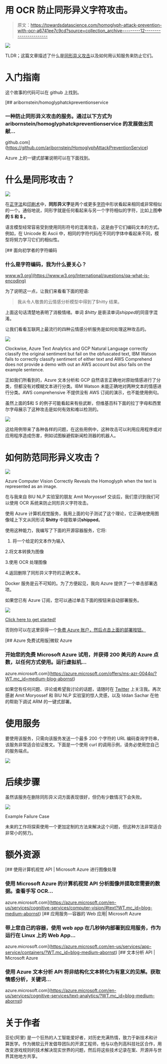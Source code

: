 # 用 OCR 防止同形异义字符攻击。

> 原文：<https://towardsdatascience.com/homoglyph-attack-prevention-with-ocr-a6741ee7c9cd?source=collection_archive---------12----------------------->

![](img/f952b91c95e9ede3202ebdb250db5d0d.png)

TLDR；这篇文章描述了什么是[同形异义攻击](https://en.wikipedia.org/wiki/Homoglyph)以及如何用认知服务来防止它们。

# 入门指南

这个故事的代码可以在 github 上找到。

[](https://github.com/aribornstein/HomoglyphAttackPreventionService) [## aribornstein/homoglyphatckpreventionservice

### 一种防止同形异义攻击的服务。通过以下方式为 aribornstein/homoglyphatckpreventionservice 的发展做出贡献…

github.com](https://github.com/aribornstein/HomoglyphAttackPreventionService) 

Azure 上的一键式部署说明可以在下面找到。

# 什么是同形攻击？

![](img/c88e1a80d578d8c17e4f3401f71948af.png)

在[正字法](https://en.wikipedia.org/wiki/Orthography)和[印刷术](https://en.wikipedia.org/wiki/Typography)中，**同形异义字**是两个或更多[字符](https://en.wikipedia.org/wiki/Character_(computing))中形状看起来相同或非常相似的一个。通俗地说，同形字就是任何看起来与另一个字符相似的字符，比如上图**中的 **S** 和 **$** 。**

语言模型经常容易受到使用同形符号的混淆攻击，这是由于它们编码文本的方式。例如，在 Unicode 和 Ascii 中，相同的字符代码在不同的字体中看起来不同，模型将努力学习它们的相似性。

 [## 面向初学者的字符编码

### 什么是字符编码，我为什么要关心？

www.w3.org](https://www.w3.org/International/questions/qa-what-is-encoding) 

为了说明这一点，让我们来看看下面的短语:

> 我从令人敬畏的云情感分析模型中得到了$hitty 结果。

上面这句话清楚地表明了消极情绪。单词 *$hitty* 是亵渎单词*shipped*的同音字混淆。

让我们看看互联网上最流行的四种云情感分析服务是如何处理这种攻击的。

![](img/51d367474545b4b6ff8cc4fded1ceb44.png)

Clockwise, Azure Text Analytics and GCP Natural Language correctly classify the original sentiment but fail on the obfuscated text, IBM Watson fails to correctly classify sentiment of either text and AWS Comprehend does not provide a demo with out an AWS account but also fails on the example sentence.

正如我们所看到的，Azure 文本分析和 GCP 自然语言正确地对原始情感进行了分类，但都没有对模糊文本进行分类。IBM Watson 未能正确地对两种文本的情感进行分类。AWS comprehensive 不提供没有 AWS 订阅的演示，也不能使用例句。

虽然上面的$和 S 的例子可能看起来有些武断，但维基百科下面的拉丁字母和西里尔字母展示了这种攻击是如何有效和难以检测的。

![](img/ca1364bcfc4fd71846faa656ee8f037b.png)

这给用例带来了各种各样的问题，在这些用例中，这种攻击可以利用应用程序或对应用程序造成伤害，例如试图躲避假新闻检测器的机器人。

# 如何防范同形异义攻击？

![](img/2a5f9ea2315f9603ef189309c4fd000c.png)

Azure Computer Vision Correctly Reveals the Homoglyph when the text is represented as an image.

在与我来自 BIU NLP 实验室的朋友 Amit Moryossef 交谈后，我们意识到我们可以使用 OCR 系统来防止同形异义字符攻击。

使用 Azure 计算机视觉服务，我用上面的句子测试了这个理论，它正确地使用图像域上下文从同形词 **$hitty** 中提取单词**shipped**。

使用这种能力，我编写了下面的开源容器服务，它将:

1.  将一个给定的文本作为输入

2.将文本转换为图像

3.使用 OCR 处理图像

4.返回删除了同形异义字符的正确文本。

Docker 服务是云不可知的。为了方便起见，我向 Azure 提供了一个单击部署选项。

如果您已有 Azure 订阅，您可以通过单击下面的按钮来自动部署服务。

![](img/997f54de93f84163e351e4b522c51a65.png)

[Click here to get started!](https://portal.azure.com/#create/Microsoft.Template/uri/https%3A%2F%2Fraw.githubusercontent.com%2Faribornstein%2FHomoglyphAttackPreventionService%2Fmaster%2Fazuredeploy.json)

否则你可以在这里获得一个[免费 Azure 账户，然后点击上面的部署按钮。](https://azure.microsoft.com/offers/ms-azr-0044p/?WT.mc_id=medium-blog-abornst)

[](https://azure.microsoft.com/offers/ms-azr-0044p/?WT.mc_id=medium-blog-abornst) [## Azure 免费试用版|微软 Azure

### 开始您的免费 Microsoft Azure 试用，并获得 200 美元的 Azure 点数，以任何方式使用。运行虚拟机…

azure.microsoft.com](https://azure.microsoft.com/offers/ms-azr-0044p/?WT.mc_id=medium-blog-abornst) 

如果您有任何问题、评论或希望我讨论的话题，请随时在 [Twitter](https://twitter.com/pythiccoder) 上关注我。再次感谢 Amit Moryossef 和 BIU NLP 实验室的惊人灵感，以及 Iddan Sachar 在他的帮助下调试 ARM 的一键式部署。

# 使用服务

要使用该服务，只需向该服务发送一个最多 200 个字符的 URL 编码查询字符串，该服务非常适合验证推文。下面是一个使用 curl 的调用示例，请务必使用您自己的服务端点。

![](img/7806f33f7d35e6332d505f4737678815.png)

# 后续步骤

虽然该服务在删除同形异义词方面表现很好，但仍有少数情况下会失败。

![](img/ee4b367170b67b6c07fbc3c66f1ed1b1.png)

Example Failure Case

未来的工作将探索使用一个更加定制的方法来解决这个问题，但这种方法非常适合非常小的努力。

# 额外资源

[](https://azure.microsoft.com/en-us/services/cognitive-services/computer-vision/#text?WT.mc_id=blog-medium-abornst) [## 使用计算机视觉 API | Microsoft Azure 进行图像处理

### 使用 Microsoft Azure 的计算机视觉 API 分析图像并提取您需要的数据。查看手写 OCR…

azure.microsoft.com](https://azure.microsoft.com/en-us/services/cognitive-services/computer-vision/#text?WT.mc_id=blog-medium-abornst) [](https://azure.microsoft.com/en-us/services/app-service/containers/?WT.mc_id=blog-medium-abornst) [## 应用服务—容器的 Web 应用| Microsoft Azure

### 带上您自己的容器，使用 web app 在几秒钟内部署到应用服务，作为运行在 Linux 上的 Web App…

azure.microsoft.com](https://azure.microsoft.com/en-us/services/app-service/containers/?WT.mc_id=blog-medium-abornst) [](https://azure.microsoft.com/en-us/services/cognitive-services/text-analytics/?WT.mc_id=blog-medium-abornst) [## 文本分析 API | Microsoft Azure

### 使用 Azure 文本分析 API 将非结构化文本转化为有意义的见解。获取情感分析，关键词…

azure.microsoft.com](https://azure.microsoft.com/en-us/services/cognitive-services/text-analytics/?WT.mc_id=blog-medium-abornst) 

# 关于作者

亚伦(阿里) 是一个狂热的人工智能爱好者，对历史充满热情，致力于新技术和计算医学。作为微软云开发倡导团队的开源工程师，他与以色列高科技社区合作，用改变游戏规则的技术解决现实世界的问题，然后将这些技术记录在案、开源并与世界其他地方共享。